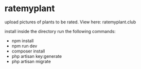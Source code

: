 # ratemyplant
upload pictures of plants to be rated. View here: ratemyplant.club

install
inside the directory run the following commands:
- npm install
- npm run dev
- composer install
- php artisan key:generate
- php artisan migrate
